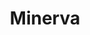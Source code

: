 ---
title: Minerva
gen: Minervae
pos: noun
gender: f.
over: Olympian goddess of wisdom and good counsel, war, the defence of towns, heroic endeavour, weaving, pottery and various other crafts.
romanang: Minerva
greekang: Athena
greek: Αθηνη
---